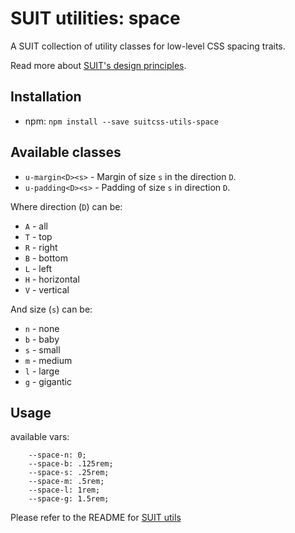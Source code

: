 # SUIT utilities: space

A SUIT collection of utility classes for low-level CSS spacing traits.

Read more about [SUIT's design principles](https://github.com/necolas/suit/).

## Installation

* npm: `npm install --save suitcss-utils-space`

## Available classes

* `u-margin<D><s>` - Margin of size `s` in the direction `D`.
* `u-padding<D><s>` - Padding of size `s` in direction `D`.

Where direction (`D`) can be:

* `A` - all
* `T` - top
* `R` - right
* `B` - bottom
* `L` - left
* `H` - horizontal
* `V` - vertical

And size (`s`) can be:

* `n` - none
* `b` - baby
* `s` - small
* `m` - medium
* `l` - large
* `g` - gigantic

## Usage

available vars:

```
	--space-n: 0;
	--space-b: .125rem;
	--space-s: .25rem;
	--space-m: .5rem;
	--space-l: 1rem;
	--space-g: 1.5rem;
```
Please refer to the README for [SUIT utils](https://github.com/necolas/suit-utils/)

